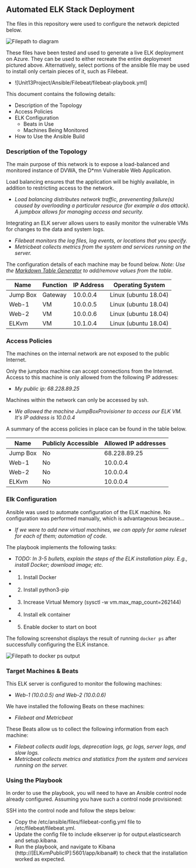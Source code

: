 ## Automated ELK Stack Deployment

The files in this repository were used to configure the network depicted below.

![Filepath to diagram](Unit13Project/Diagrams/Cloud_Security_Diagram.png)

These files have been tested and used to generate a live ELK deployment on Azure. They can be used to either recreate the entire deployment pictured above. Alternatively, select portions of the ansible file may be used to install only certain pieces of it, such as Filebeat.

  - ![Unit13Project/Ansible/Filebeat/filebeat-playbook.yml]

This document contains the following details:
- Description of the Topology
- Access Policies
- ELK Configuration
  - Beats in Use
  - Machines Being Monitored
- How to Use the Ansible Build


### Description of the Topology

The main purpose of this network is to expose a load-balanced and monitored instance of DVWA, the D*mn Vulnerable Web Application.

Load balancing ensures that the application will be highly available, in addition to restricting access to the network.
- _Load balancing distributes network traffic, prevenenting failure(s) caused by overloading a particular resource (for example a dos attack). A jumpbox allows for managing access and security._

Integrating an ELK server allows users to easily monitor the vulnerable VMs for changes to the data and system logs.
- _Filebeat monitors the log files, log events, or locations that you specify._
- _Metricbeat collects metrics from the system and services running on the server._

The configuration details of each machine may be found below.
_Note: Use the [Markdown Table Generator](http://www.tablesgenerator.com/markdown_tables) to add/remove values from the table_.

| Name     | Function | IP Address | Operating System     |
|----------|----------|------------|----------------------|
| Jump Box | Gateway  | 10.0.0.4   | Linux (ubuntu 18.04) |
| Web-1    | VM       | 10.0.0.5   | Linux (ubuntu 18.04) |
| Web-2    | VM       | 10.0.0.6   | Linux (ubuntu 18.04) |
| ELKvm    | VM       | 10.1.0.4   | Linux (ubuntu 18.04) |

### Access Policies

The machines on the internal network are not exposed to the public Internet. 

Only the jumpbox machine can accept connections from the Internet. Access to this machine is only allowed from the following IP addresses:
- _My public ip: 68.228.89.25_

Machines within the network can only be accessed by ssh.
- _We allowed the machine JumpBoxProvisioner to access our ELK VM. It's IP address is 10.0.0.4_

A summary of the access policies in place can be found in the table below.

| Name     | Publicly Accessible | Allowed IP addresses |
|----------|---------------------|----------------------|
| Jump Box | No                  | 68.228.89.25         |
| Web-1    | No                  | 10.0.0.4             |
| Web-2    | No                  | 10.0.0.4             |
| ELKvm    | No                  | 10.0.0.4             |

### Elk Configuration

Ansible was used to automate configuration of the ELK machine. No configuration was performed manually, which is advantageous because...
- _If we were to add new virtual machines, we can apply for same ruleset for each of them; automation of code._

The playbook implements the following tasks:
- _TODO: In 3-5 bullets, explain the steps of the ELK installation play. E.g., install Docker; download image; etc._
- 1. Install Docker
- 2. Install python3-pip
- 3. Increase Virtual Memory (sysctl -w vm.max_map_count=262144)
- 4. Install elk container
- 5. Enable docker to start on boot

The following screenshot displays the result of running `docker ps` after successfully configuring the ELK instance.

![Filepath to docker ps output](Unit13Project/Images/docker_ps_output.png)

### Target Machines & Beats
This ELK server is configured to monitor the following machines:
- _Web-1 (10.0.0.5) and Web-2 (10.0.0.6)_

We have installed the following Beats on these machines:
- _Filebeat and Metricbeat_

These Beats allow us to collect the following information from each machine:
- _Filebeat collects audit logs, deprecation logs, gc logs, server logs, and slow logs._
- _Metricbeat collects metrics and statistics from the system and services running on the server._

### Using the Playbook
In order to use the playbook, you will need to have an Ansible control node already configured. Assuming you have such a control node provisioned: 

SSH into the control node and follow the steps below:
- Copy the /etc/ansible/files/filebeat-config.yml file to /etc/filebeat/filebeat.yml.
- Update the config file to include elkserver ip for output.elasticsearch and setup.kibana.
- Run the playbook, and navigate to Kibana (http://[ELKvmPublicIP]:5601/app/kibana#) to check that the installation worked as expected.
